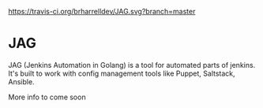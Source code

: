 https://travis-ci.org/brharrelldev/JAG.svg?branch=master

# JAG
JAG (Jenkins Automation in Golang) is a tool for automated parts of jenkins.  It's built to work with config management tools like Puppet, Saltstack, Ansible. 


More info to come soon
